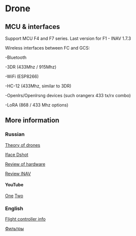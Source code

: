 # Drone
## MCU & interfaces 

Support MCU F4 and F7 series. Last version for F1 - INAV 1.7.3
 
Wireless interfaces between FC and GCS:

-Bluetooth

-3DR (433Mhz / 915Mhz)

-WiFi (ESP8266)

-HC-12 (433Mhz, similar to 3DR)

-Openlrs/Openlrsng devices (such orangerx 433 tx/rx combo)

-LoRA (868 / 433 Mhz options)

## More information
### Russian
[Theory of drones](https://profpv.ru/%D0%BF%D1%80%D0%BE%D1%82%D0%BE%D0%BA%D0%BE%D0%BB%D1%8B-pwm-ppm-sbus-dsm2-dsmx-sumd-%D1%87%D1%82%D0%BE-%D1%8D%D1%82%D0%BE-%D1%80%D0%B0%D0%B1%D0%BE%D1%82%D0%B0%D0%B5/)

[Iface Dshot](https://blog.rcdetails.info/dshot-novyj-protokol-dlya-regulyatorov-skorosti/)

[Review of hardware](http://mcheli.blogspot.com/2018/02/matek-f722-std-dalrc-engine-40a-review.html)

[Review INAV](https://youtu.be/wFcC1baBneQ)

#### YouTube
[One](https://youtu.be/Twrf_OZSbrI)
[Two](https://youtu.be/wFcC1baBneQ)
### English
[Flight controller info](http://www.mateksys.com/?portfolio=f722-std#tab-id-1)

[Фильтры](https://github.com/betaflight/betaflight/wiki/Gyro-&-Dterm-filtering-recommendations)
